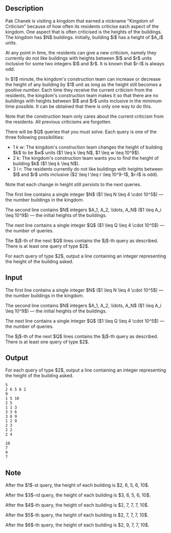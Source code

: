 ## Description

<div><p>Pak Chanek is visiting a kingdom that earned a nickname "Kingdom of Criticism" because of how often its residents criticise each aspect of the kingdom. One aspect that is often criticised is the heights of the buildings. The kingdom has $N$ buildings. Initially, building $i$ has a height of $A_i$ units.</p><p>At any point in time, the residents can give a new criticism, namely they currently do not like buildings with heights between $l$ and $r$ units inclusive for some two integers $l$ and $r$. It is known that $r-l$ is always odd.</p><p>In $1$ minute, the kingdom's construction team can increase or decrease the height of any building by $1$ unit as long as the height still becomes a positive number. Each time they receive the current criticism from the residents, the kingdom's construction team makes it so that there are no buildings with heights between $l$ and $r$ units inclusive in the <span class="tex-font-style-bf">minimum time possible</span>. It can be obtained that there is only one way to do this. </p><p>Note that the construction team only cares about the current criticism from the residents. All previous criticisms are forgotten.</p><p>There will be $Q$ queries that you must solve. Each query is one of the three following possibilities: </p><ul> <li> <span class="tex-font-style-tt">1 k w</span>: The kingdom's construction team changes the height of building $k$ to be $w$ units ($1 \leq k \leq N$, $1 \leq w \leq 10^9$). </li><li> <span class="tex-font-style-tt">2 k</span>: The kingdom's construction team wants you to find the height of building $k$ ($1 \leq k \leq N$). </li><li> <span class="tex-font-style-tt">3 l r</span>: The residents currently do not like buildings with heights between $l$ and $r$ units inclusive ($2 \leq l \leq r \leq 10^9-1$, $r-l$ is odd). </li></ul><p>Note that each change in height still persists to the next queries.</p></div><div class="input-specification"><p>The first line contains a single integer $N$ ($1 \leq N \leq 4 \cdot 10^5$) — the number buildings in the kingdom.</p><p>The second line contains $N$ integers $A_1, A_2, \ldots, A_N$ ($1 \leq A_i \leq 10^9$) — the initial heights of the buildings.</p><p>The next line contains a single integer $Q$ ($1 \leq Q \leq 4 \cdot 10^5$) — the number of queries.</p><p>The $j$-th of the next $Q$ lines contains the $j$-th query as described. There is at least one query of type $2$.</p></div><div class="output-specification"><p>For each query of type $2$, output a line containing an integer representing the height of the building asked.</p></div>

## Input

<p>The first line contains a single integer $N$ ($1 \leq N \leq 4 \cdot 10^5$) — the number buildings in the kingdom.</p><p>The second line contains $N$ integers $A_1, A_2, \ldots, A_N$ ($1 \leq A_i \leq 10^9$) — the initial heights of the buildings.</p><p>The next line contains a single integer $Q$ ($1 \leq Q \leq 4 \cdot 10^5$) — the number of queries.</p><p>The $j$-th of the next $Q$ lines contains the $j$-th query as described. There is at least one query of type $2$.</p>

## Output

<p>For each query of type $2$, output a line containing an integer representing the height of the building asked.</p>





```input1
5
2 6 5 6 2
9
1 5 10
2 5
1 1 3
3 3 6
3 8 9
1 2 9
2 3
2 2
2 4
```




```output1
10
7
9
7
```



## Note

<p>After the $1$-st query, the height of each building is $2, 6, 5, 6, 10$.</p><p>After the $3$-rd query, the height of each building is $3, 6, 5, 6, 10$.</p><p>After the $4$-th query, the height of each building is $2, 7, 7, 7, 10$.</p><p>After the $5$-th query, the height of each building is $2, 7, 7, 7, 10$.</p><p>After the $6$-th query, the height of each building is $2, 9, 7, 7, 10$.</p>
